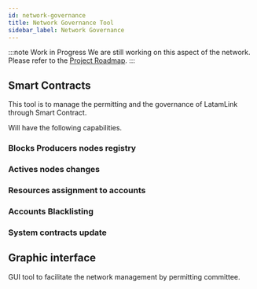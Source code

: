 ```yaml
---
id: network-governance
title: Network Governance Tool
sidebar_label: Network Governance
---
```


:::note Work in Progress
We are still working on this aspect of the network. Please refer to the [Project Roadmap](./roadmap.md).
:::

## Smart Contracts
This tool is to manage the permitting and the governance of LatamLink through Smart Contract.

Will have the following capabilities.

### Blocks Producers nodes registry

### Actives nodes changes

### Resources assignment to accounts

### Accounts Blacklisting

### System contracts update


## Graphic interface
GUI tool to facilitate the network management by permitting committee. 




